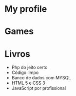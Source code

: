 # My profile

# Games

# Livros
* Php do jeito certo
* Código limpo
* Banco de dados com MYSQL
* HTML 5 e CSS 3
* JavaScript por profissional
